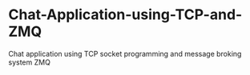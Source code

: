 # Chat-Application-using-TCP-and-ZMQ
Chat application using TCP socket programming and message broking system ZMQ
